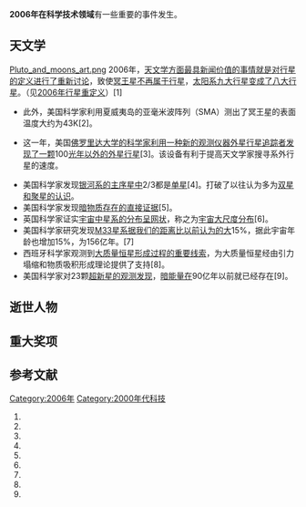 **2006年在科学技术领域**有一些重要的事件发生。

## 天文学

[Pluto_and_moons_art.png](https://zh.wikipedia.org/wiki/File:Pluto_and_moons_art.png "fig:Pluto_and_moons_art.png")
2006年，[天文学方面最具新闻价值的事情就是对](https://zh.wikipedia.org/wiki/天文学 "wikilink")[行星的定义进行了重新讨论](https://zh.wikipedia.org/wiki/行星的定义 "wikilink")，致使[冥王星不再属于](../Page/冥王星.md "wikilink")[行星](../Page/行星.md "wikilink")，[太阳系九大行星变成了八大行星](https://zh.wikipedia.org/wiki/太阳系 "wikilink")。（见[2006年行星重定义](https://zh.wikipedia.org/wiki/2006年行星重定义 "wikilink")）\[1\]

  - 此外，美国科学家利用夏威夷岛的亚毫米波阵列（SMA）测出了冥王星的表面温度大约为43K\[2\]。

<!-- end list -->

  - 这一年，美国[佛罗里达大学的科学家利用一种新的观测仪器](../Page/佛罗里达大学.md "wikilink")[外星行星追踪者发现了一颗](https://zh.wikipedia.org/wiki/外星行星追踪者 "wikilink")100[光年以外的](../Page/光年.md "wikilink")[外星行星](https://zh.wikipedia.org/wiki/外星行星 "wikilink")\[3\]。该设备有利于提高天文学家搜寻系外行星的速度。

<!-- end list -->

  - 美国科学家发现[银河系的](../Page/银河系.md "wikilink")[主序星中](../Page/主序星.md "wikilink")2/3都是[单星](https://zh.wikipedia.org/wiki/单星 "wikilink")\[4\]。打破了以往认为多为[双星和](https://zh.wikipedia.org/wiki/双星 "wikilink")[聚星的认识](../Page/聚星.md "wikilink")。
  - 美国科学家发现[暗物质存在的直接证据](../Page/暗物质.md "wikilink")\[5\]。
  - 英国科学家证实[宇宙中](../Page/宇宙.md "wikilink")[星系的分布呈网状](../Page/星系.md "wikilink")，称之为[宇宙大尺度分布](https://zh.wikipedia.org/wiki/宇宙大尺度分布 "wikilink")\[6\]。
  - 美国科学家研究发现[M33星系据我们的距离比以前认为的大](https://zh.wikipedia.org/wiki/M33 "wikilink")15%，据此宇宙年龄也增加15%，为156亿年。\[7\]
  - 西班牙科学家观测到[大质量恒星形成过程的重要线索](https://zh.wikipedia.org/wiki/大质量恒星 "wikilink")，为大质量恒星经由引力塌缩和物质吸积形成理论提供了支持\[8\]。
  - 美国科学家对23颗[超新星的观测发现](../Page/超新星.md "wikilink")，[暗能量在](../Page/暗能量.md "wikilink")90亿年以前就已经存在\[9\]。

## 逝世人物

## 重大奖项

## 参考文献

<div class="references-small">

<references />

</div>

[Category:2006年](https://zh.wikipedia.org/wiki/Category:2006年 "wikilink")
[Category:2000年代科技](https://zh.wikipedia.org/wiki/Category:2000年代科技 "wikilink")

1.

2.
3.
4.

5.

6.

7.

8.

9.